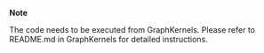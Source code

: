 **Note**

The code needs to be executed from GraphKernels. Please refer to README.md in GraphKernels for detailed instructions.
